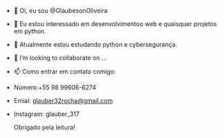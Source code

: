 - 👋 Oi, eu sou @GlaubesonOliveira
- 👀 Eu estou interessado em desenvolvimentoo web e quaisquer projetos em python.
- 🌱 Atualmente estou estudando python e cybersegurança.
- 💞️ I’m looking to collaborate on ...
- 📫 Como entrar em contato comigo:
- Número:+55 98 99606-6274
- Emial: glauber32rocha@gmail.com
- Instagram: glauber_317


  Obrigado pela leitura!
